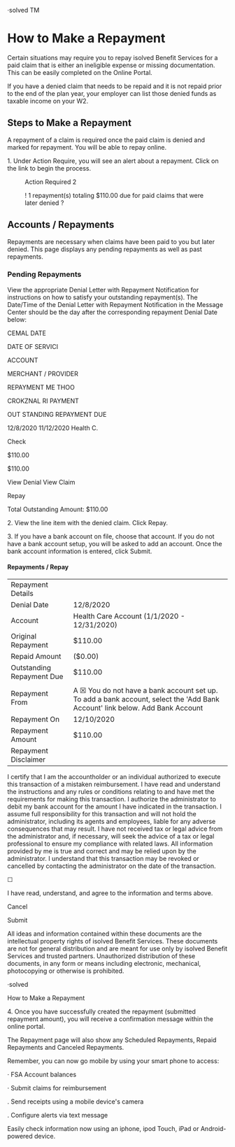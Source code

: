 ·solved
TM


# How to Make a Repayment

Certain situations may require you to repay isolved Benefit Services for a paid claim that is either an ineligible expense
or missing documentation. This can be easily completed on the Online Portal.

If you have a denied claim that needs to be repaid and it is not repaid prior to the end of the plan year, your employer
can list those denied funds as taxable income on your W2.


## Steps to Make a Repayment

A repayment of a claim is required once the paid claim is denied and marked for repayment. You will be able to repay
online.

1\. Under Action Require, you will see an alert
about a repayment. Click on the link to begin
the process.


<figure>

Action Required 2

! 1 repayment(s) totaling $110.00 due for paid claims that were later denied
?

</figure>


## Accounts / Repayments

Repayments are necessary when claims have been paid to you but later denied. This page displays any pending
repayments as well as past repayments.


### Pending Repayments

View the appropriate Denial Letter with Repayment Notification for instructions on how to satisfy your outstanding
repayment(s). The Date/Time of the Denial Letter with Repayment Notification in the Message Center should be the day
after the corresponding repayment Denial Date below:

CEMAL DATE

DATE OF
SERVICI

ACCOUNT

MERCHANT /
PROVIDER

REPAYMENT
ME THOO

CROKZNAL
RI PAYMENT

OUT STANDING
REPAYMENT
DUE

12/8/2020 11/12/2020 Health C.

Check

$110.00

$110.00

View Denial
View Claim

Repay

Total Outstanding Amount: $110.00

2\. View the line item with the denied claim. Click
Repay.

3\. If you have a bank account on file, choose that account.
If you do not have a bank account setup, you will be asked
to add an account. Once the bank account information is
entered, click Submit.


#### Repayments / Repay


<table>
<tr>
<td>Repayment Details</td>
<td></td>
</tr>
<tr>
<td>Denial Date</td>
<td>12/8/2020</td>
</tr>
<tr>
<td>Account</td>
<td>Health Care Account (1/1/2020 - 12/31/2020)</td>
</tr>
<tr>
<td>Original Repayment</td>
<td>$110.00</td>
</tr>
<tr>
<td>Repaid Amount</td>
<td>($0.00)</td>
</tr>
<tr>
<td>Outstanding Repayment Due</td>
<td>$110.00</td>
</tr>
<tr>
<td rowspan="2">Repayment From</td>
<td></td>
</tr>
<tr>
<td>A ☒ You do not have a bank account set up. To add a bank account, select the 'Add Bank Account' link below. Add Bank Account</td>
</tr>
<tr>
<td>Repayment On</td>
<td>12/10/2020</td>
</tr>
<tr>
<td>Repayment Amount</td>
<td>$110.00</td>
</tr>
<tr>
<td>Repayment Disclaimer</td>
<td></td>
</tr>
</table>


I certify that I am the accountholder or an individual authorized to execute this transaction of a mistaken reimbursement.
I have read and understand the instructions and any rules or conditions relating to and have met the requirements for
making this transaction. I authorize the administrator to debit my bank account for the amount I have indicated in the
transaction. I assume full responsibility for this transaction and will not hold the administrator, including its agents and
employees, liable for any adverse consequences that may result. I have not received tax or legal advice from the
administrator and, if necessary, will seek the advice of a tax or legal professional to ensure my compliance with related
laws. All information provided by me is true and correct and may be relied upon by the administrator. I understand that
this transaction may be revoked or cancelled by contacting the administrator on the date of the transaction.

☐

I have read, understand, and agree to the information and terms above.

Cancel

Submit

All ideas and information contained within these documents are the intellectual property rights of isolved Benefit Services. These documents are not for general distribution
and are meant for use only by isolved Benefit Services and trusted partners. Unauthorized distribution of these documents, in any form or means including electronic,
mechanical, photocopying or otherwise is prohibited.

<!-- PageFooter="15 E. Washington St. . PO Box 889 . Coldwater, MI 49036-0889 . 800-300-3838 . E-mail:fsa@isolvedhcm.com Copyright @ 2020 isolved Benefit Services. All rights reserved." -->
<!-- PageBreak -->

·solved

How to Make a Repayment

4\. Once you have successfully created the repayment (submitted repayment amount), you will receive a confirmation
message within the online portal.

The Repayment page will also show any Scheduled Repayments, Repaid Repayments and Canceled Repayments.

Remember, you can now go mobile by using your smart phone to access:

· FSA Account balances

· Submit claims for reimbursement

. Send receipts using a mobile device's camera

. Configure alerts via text message

Easily check information now using an iphone, ipod Touch, iPad or Android-powered device.

<!-- PageFooter="All ideas and information contained within these documents are the intellectual property rights of isolved Benefit Services. These documents are not for general distribution and are meant for use only by isolved Benefit Services and trusted partners. Unauthorized distribution of these documents, in any form or means including electronic, mechanical, photocopying or otherwise is prohibited." -->
<!-- PageFooter="15 E. Washington St. . PO Box 889 . Coldwater, MI 49036-0889 . 800-300-3838 . E-mail:fsa@isolvedhcm.com Copyright @ 2020 isolved Benefit Services. All rights reserved." -->
